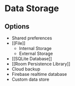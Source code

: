 # Data Storage

## Options
+ Shared preferences
+ [[File]]
	* Internal Storage
	* External Storage
+ [[SQLite Database]]
+ [[Room Persistence Library]]
+ Cloud backup
+ Firebase realtime database
+ Custom data store
